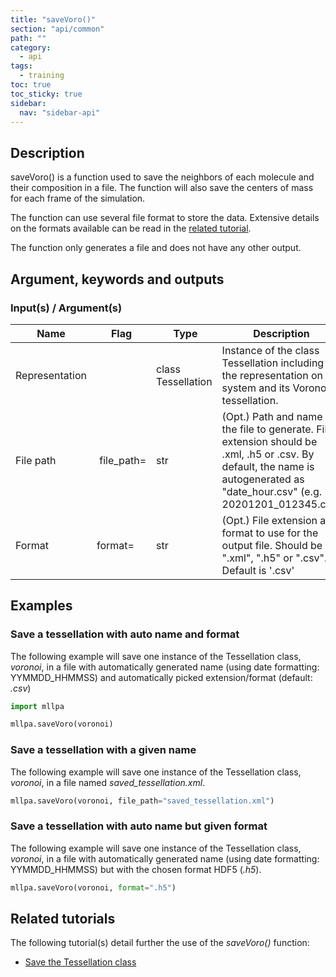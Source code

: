 ```yaml
---
title: "saveVoro()"
section: "api/common"
path: ""
category:
  - api
tags:
  - training
toc: true
toc_sticky: true
sidebar:
  nav: "sidebar-api"
---
```


## Description

saveVoro() is a function used to save the neighbors of each molecule and their composition in a file.
The function will also save the centers of mass for each frame of the simulation.

The function can use several file format to store the data. Extensive details on the
formats available can be read in the [related tutorial](/mllpa/documentation/tutorials/outputs/3-save-voronoi/).

The function only generates a file and does not have any other output.

## Argument, keywords and outputs

### Input(s) / Argument(s)

| Name | Flag | Type | Description |
|---|---|---|---|
| Representation | | class Tessellation | Instance of the class Tessellation including the representation on the system and its Voronoi tessellation. |
| File path | file_path= | str | (Opt.) Path and name of the file to generate. File extension should be .xml, .h5 or .csv. By default, the name is autogenerated as "date\_hour.csv" (e.g. 20201201\_012345.csv) |
| Format | format= | str | (Opt.) File extension and format to use for the output file. Should be ".xml", ".h5" or ".csv". Default is '.csv' |

## Examples

### Save a tessellation with auto name and format

The following example will save one instance of the Tessellation class, *voronoi*, in
a file with automatically generated name (using date formatting: YYMMDD_HHMMSS) and
automatically picked extension/format (default: *.csv*)

```python
import mllpa

mllpa.saveVoro(voronoi)
```

### Save a tessellation with a given name

The following example will save one instance of the Tessellation class, *voronoi*, in
a file named *saved_tessellation.xml*.

```python
mllpa.saveVoro(voronoi, file_path="saved_tessellation.xml")
```

### Save a tessellation with auto name but given format

The following example will save one instance of the Tessellation class, *voronoi*, in
a file with automatically generated name (using date formatting: YYMMDD_HHMMSS) but with
the chosen format HDF5 (*.h5*).

```python
mllpa.saveVoro(voronoi, format=".h5")
```

## Related tutorials

The following tutorial(s) detail further the use of the *saveVoro()* function:

* [Save the Tessellation class](/mllpa/documentation/tutorials/outputs/3-save-voronoi/)
